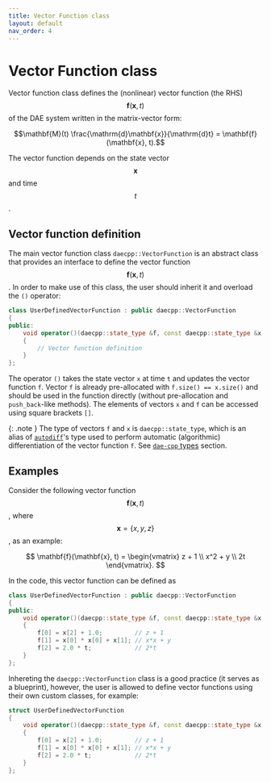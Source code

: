 ```yaml
---
title: Vector Function class
layout: default
nav_order: 4
---
```


# Vector Function class

Vector function class defines the (nonlinear) vector function (the RHS) $$\mathbf{f}(\mathbf{x}, t)$$ of the DAE system written in the matrix-vector form:

$$\mathbf{M}(t) \frac{\mathrm{d}\mathbf{x}}{\mathrm{d}t} = \mathbf{f}(\mathbf{x}, t).$$

The vector function depends on the state vector $$\mathbf{x}$$ and time $$t$$.

## Vector function definition

The main vector function class `daecpp::VectorFunction` is an abstract class that provides an interface to define the vector function $$\mathbf{f}(\mathbf{x}, t)$$.
In order to make use of this class, the user should inherit it and overload the `()` operator:

```cpp
class UserDefinedVectorFunction : public daecpp::VectorFunction
{
public:
    void operator()(daecpp::state_type &f, const daecpp::state_type &x, const double t) const
    {
        // Vector function definition
    }
};
```

The operator `()` takes the state vector `x` at time `t` and updates the vector function `f`.
Vector `f` is already pre-allocated with `f.size() == x.size()` and should be used in the function directly (without pre-allocation and `push_back`-like methods).
The elements of vectors `x` and `f` can be accessed using square brackets `[]`.

{: .note }
The type of vectors `f` and `x` is `daecpp::state_type`, which is an alias of [`autodiff`](https://autodiff.github.io/)'s type used to perform automatic (algorithmic) differentiation of the vector function `f`. See [`dae-cpp` types](https://dae-cpp.github.io/prerequisites.html#dae-cpp-types) section.

## Examples

Consider the following vector function $$\mathbf{f}(\mathbf{x}, t)$$, where $$\mathbf{x} = \{x,y,z\}$$, as an example:

$$
\mathbf{f}(\mathbf{x}, t) =
\begin{vmatrix}
z + 1 \\
x^2 + y \\
2t
\end{vmatrix}.
$$

In the code, this vector function can be defined as

```cpp
class UserDefinedVectorFunction : public daecpp::VectorFunction
{
public:
    void operator()(daecpp::state_type &f, const daecpp::state_type &x, const double t) const
    {
        f[0] = x[2] + 1.0;         // z + 1
        f[1] = x[0] * x[0] + x[1]; // x*x + y
        f[2] = 2.0 * t;            // 2*t
    }
};
```

Inhereting the `daecpp::VectorFunction` class is a good practice (it serves as a blueprint), however, the user is allowed to define vector functions using their own custom classes, for example:

```cpp
struct UserDefinedVectorFunction
{
    void operator()(daecpp::state_type &f, const daecpp::state_type &x, const double t)
    {
        f[0] = x[2] + 1.0;         // z + 1
        f[1] = x[0] * x[0] + x[1]; // x*x + y
        f[2] = 2.0 * t;            // 2*t
    }
};
```
